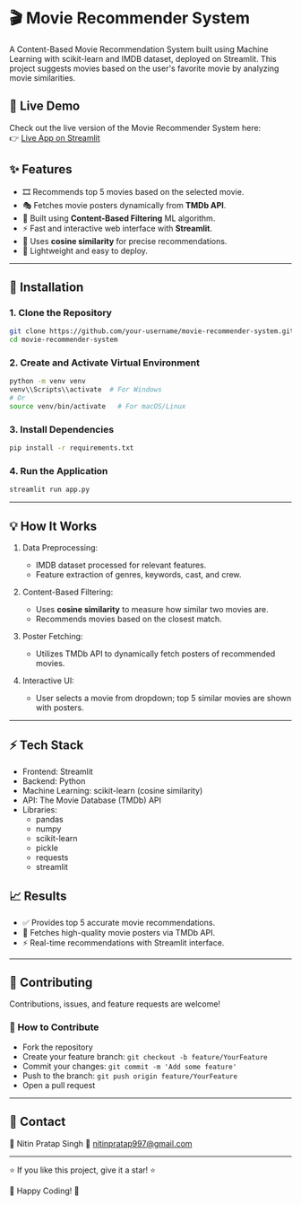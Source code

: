 # 🎬 Movie Recommender System

A Content-Based Movie Recommendation System built using Machine Learning with scikit-learn and IMDB dataset, deployed on Streamlit. This project suggests movies based on the user's favorite movie by analyzing movie similarities.

## 🚀 Live Demo
Check out the live version of the Movie Recommender System here:  
👉 [Live App on Streamlit](https://movie-recommender-system-kpnoxdbuhymjiyaqnx82zs.streamlit.app/)


## ✨ Features

- 🎞️ Recommends top 5 movies based on the selected movie.
- 🎭 Fetches movie posters dynamically from **TMDb API**.
- 🧩 Built using **Content-Based Filtering** ML algorithm.
- ⚡ Fast and interactive web interface with **Streamlit**.
- 🎯 Uses **cosine similarity** for precise recommendations.
- 🌟 Lightweight and easy to deploy.

---

## 🔧 Installation

### 1. Clone the Repository
```bash
git clone https://github.com/your-username/movie-recommender-system.git
cd movie-recommender-system
```

### 2. Create and Activate Virtual Environment
```bash
python -m venv venv
venv\\Scripts\\activate  # For Windows
# Or
source venv/bin/activate   # For macOS/Linux
```

### 3. Install Dependencies
```bash
pip install -r requirements.txt
```

### 4. Run the Application
```bash
streamlit run app.py
```

---

## 💡 How It Works

1. Data Preprocessing:
   - IMDB dataset processed for relevant features.
   - Feature extraction of genres, keywords, cast, and crew.

2. Content-Based Filtering:
   - Uses **cosine similarity** to measure how similar two movies are.
   - Recommends movies based on the closest match.

3. Poster Fetching:
   - Utilizes TMDb API to dynamically fetch posters of recommended movies.

4. Interactive UI:
   - User selects a movie from dropdown; top 5 similar movies are shown with posters.

---

## ⚡ Tech Stack

- Frontend: Streamlit
- Backend: Python
- Machine Learning: scikit-learn (cosine similarity)
- API: The Movie Database (TMDb) API
- Libraries:
  - pandas
  - numpy
  - scikit-learn
  - pickle
  - requests
  - streamlit


## 📈 Results

- ✅ Provides top 5 accurate movie recommendations.
- 🎯 Fetches high-quality movie posters via TMDb API.
- ⚡ Real-time recommendations with Streamlit interface.

---

## 🤝 Contributing

Contributions, issues, and feature requests are welcome!

### 📝 How to Contribute
- Fork the repository
- Create your feature branch: `git checkout -b feature/YourFeature`
- Commit your changes: `git commit -m 'Add some feature'`
- Push to the branch: `git push origin feature/YourFeature`
- Open a pull request

---

## 📩 Contact

🔗 Nitin Pratap Singh 
📧 nitinpratap997@gmail.com  

---

⭐ If you like this project, give it a star! ⭐

🚀 Happy Coding! 🚀

